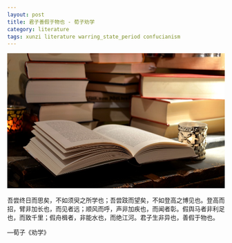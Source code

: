 ```yaml
---
layout: post
title: 君子善假于物也 - 荀子劝学
category: literature
tags: xunzi literature warring_state_period confucianism
---
```

![](/assets/img/literature.jpg)

吾尝终日而思矣，不如须臾之所学也；吾尝跂而望矣，不如登高之博见也。登高而招，臂非加长也，而见者远；顺风而呼，声非加疾也，而闻者彰。假舆马者非利足也，而致千里；假舟楫者，非能水也，而绝江河。君子生非异也，善假于物也。

—荀子《劝学》
